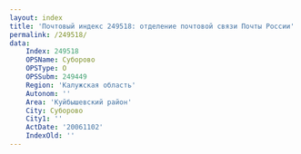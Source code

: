 ```yaml
---
layout: index
title: 'Почтовый индекс 249518: отделение почтовой связи Почты России'
permalink: /249518/
data:
    Index: 249518
    OPSName: Суборово
    OPSType: О
    OPSSubm: 249449
    Region: 'Калужская область'
    Autonom: ''
    Area: 'Куйбышевский район'
    City: Суборово
    City1: ''
    ActDate: '20061102'
    IndexOld: ''
---
```

